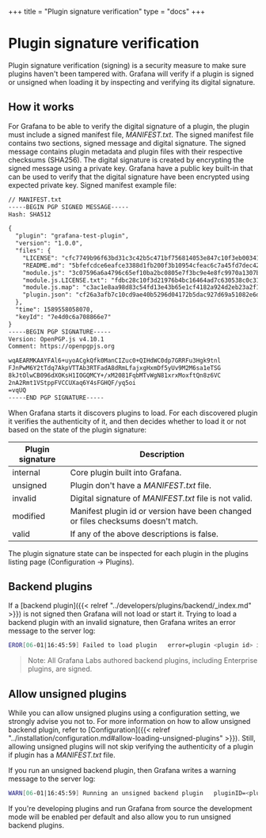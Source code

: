 +++
title = "Plugin signature verification"
type = "docs"
+++

# Plugin signature verification

Plugin signature verification (signing) is a security measure to make sure plugins haven't been tampered with. Grafana will verify if a plugin is signed or unsigned when loading it by inspecting and verifying its digital signature.

## How it works

For Grafana to be able to verify the digital signature of a plugin, the plugin must include a signed manifest file, _MANIFEST.txt_. The signed manifest file contains two sections, signed message and digital signature. The signed message contains plugin metadata and plugin files with their respective checksums (SHA256). The digital signature is created by encrypting the signed message using a private key. Grafana have a public key built-in that can be used to verify that the digital signature have been encrypted using expected private key. Signed manifest example file:

```txt
// MANIFEST.txt
-----BEGIN PGP SIGNED MESSAGE-----
Hash: SHA512

{
  "plugin": "grafana-test-plugin",
  "version": "1.0.0",
  "files": {
    "LICENSE": "cfc7749b96f63bd31c3c42b5c471bf756814053e847c10f3eb003417bc523d30",
    "README.md": "5bfefcdce6eafce3388d1fb200f3b10954cfeac6c7a45fd7dec42687e01ac75d",
    "module.js": "3c07596a6a4796c65ef10ba2bc0805e7f3bc9e4e8fc9970a1307b97e29db1c0a",
    "module.js.LICENSE.txt": "fdbc28c10f3d21976b4bc16464ad7c630538c0c3101347b5fd44af9066f7022b",
    "module.js.map": "c3ac1e8aa98d83c54fd13e43b65e1cf4182a924d2eb23a2f1a6fe40b7785a1bb",
    "plugin.json": "cf26a3afb7c10cd9ae40b5296d04172b5dac927d69a51082e6d085b34341ccc3"
  },
  "time": 1589558058070,
  "keyId": "7e4d0c6a708866e7"
}
-----BEGIN PGP SIGNATURE-----
Version: OpenPGP.js v4.10.1
Comment: https://openpgpjs.org

wqAEARMKAAYFAl6+uyoACgkQfk0ManCIZuc0+QIHdWC0dp7GRRFu3Hgk9tnl
FJnPwM6Y2tTdq7AkpVTTAb3RTFadA8dRmLfajxgHxmDf5yUv9M2M6sa1eTSG
8kJtOlwCB096dXOKsH1IOGQMCY+/xM2081FqbMTvWgN81xrxMoxftQn8z6VC
2nA2Rmt1VStppFVCCUXaq6Y4sFGHQF/yq5oi
=vqUQ
-----END PGP SIGNATURE-----

```

When Grafana starts it discovers plugins to load. For each discovered plugin it verifies the authenticity of it, and then decides whether to load it or not based on the state of the plugin signature:

| Plugin signature | Description |
| ---------------- | ----------- |
| internal | Core plugin built into Grafana. |
| unsigned | Plugin don't have a _MANIFEST.txt_ file. |
| invalid  | Digital signature of _MANIFEST.txt_ file is not valid. |
| modified | Manifest plugin id or version have been changed or files checksums doesn't match. |
| valid    | If any of the above descriptions is false. |

The plugin signature state can be inspected for each plugin in the plugins listing page (Configuration -> Plugins).

## Backend plugins

If a [backend plugin]({{< relref "../developers/plugins/backend/_index.md" >}}) is not signed then Grafana will not load or start it. Trying to load a backend plugin with an invalid signature, then Grafana writes an error message to the server log:

```bash
EROR[06-01|16:45:59] Failed to load plugin   error=plugin <plugin id> is unsigned
```

> Note: All Grafana Labs authored backend plugins, including Enterprise plugins, are signed.

## Allow unsigned plugins

While you can allow unsigned plugins using a configuration setting, we strongly advise you not to. For more information on how to allow unsigned backend plugin, refer to [Configuration]({{< relref "../installation/configuration.md#allow-loading-unsigned-plugins" >}}). Still, allowing unsigned plugins will not skip verifying the authenticity of a plugin if plugin has a _MANIFEST.txt_ file.

If you run an unsigned backend plugin, then Grafana writes a warning message to the server log:

```bash
WARN[06-01|16:45:59] Running an unsigned backend plugin   pluginID=<plugin id>
```

If you're developing plugins and run Grafana from source the development mode will be enabled per default and also allow you to run unsigned backend plugins.
